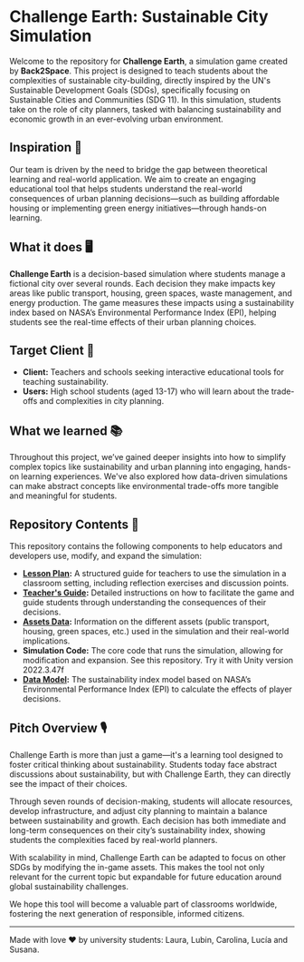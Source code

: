 # Challenge Earth: Sustainable City Simulation

Welcome to the repository for **Challenge Earth**, a simulation game created by **Back2Space**. This project is designed to teach students about the complexities of sustainable city-building, directly inspired by the UN's Sustainable Development Goals (SDGs), specifically focusing on Sustainable Cities and Communities (SDG 11). In this simulation, students take on the role of city planners, tasked with balancing sustainability and economic growth in an ever-evolving urban environment. 

## Inspiration 💭
Our team is driven by the need to bridge the gap between theoretical learning and real-world application. We aim to create an engaging educational tool that helps students understand the real-world consequences of urban planning decisions—such as building affordable housing or implementing green energy initiatives—through hands-on learning.

## What it does 🖥
**Challenge Earth** is a decision-based simulation where students manage a fictional city over several rounds. Each decision they make impacts key areas like public transport, housing, green spaces, waste management, and energy production. The game measures these impacts using a sustainability index based on NASA’s Environmental Performance Index (EPI), helping students see the real-time effects of their urban planning choices. 

## Target Client 👤
- **Client:** Teachers and schools seeking interactive educational tools for teaching sustainability.
- **Users:** High school students (aged 13-17) who will learn about the trade-offs and complexities in city planning.

## What we learned 📚
Throughout this project, we’ve gained deeper insights into how to simplify complex topics like sustainability and urban planning into engaging, hands-on learning experiences. We've also explored how data-driven simulations can make abstract concepts like environmental trade-offs more tangible and meaningful for students.

## Repository Contents 📂
This repository contains the following components to help educators and developers use, modify, and expand the simulation:

- **[Lesson Plan](/docs/Lesson%20plan.pdf):** A structured guide for teachers to use the simulation in a classroom setting, including reflection exercises and discussion points.
- **[Teacher's Guide](/docs/Teacher's%20Guide.pdf):** Detailed instructions on how to facilitate the game and guide students through understanding the consequences of their decisions.
- **[Assets Data](/docs/Assets'%20data.pdf):** Information on the different assets (public transport, housing, green spaces, etc.) used in the simulation and their real-world implications.
- **Simulation Code:** The core code that runs the simulation, allowing for modification and expansion. See this repository. Try it with Unity version 2022.3.47f
- **[Data Model](/docs/EPI_prediction.ipynb):** The sustainability index model based on NASA’s Environmental Performance Index (EPI) to calculate the effects of player decisions.

## Pitch Overview 🎙
Challenge Earth is more than just a game—it's a learning tool designed to foster critical thinking about sustainability. Students today face abstract discussions about sustainability, but with Challenge Earth, they can directly see the impact of their choices. 

Through seven rounds of decision-making, students will allocate resources, develop infrastructure, and adjust city planning to maintain a balance between sustainability and growth. Each decision has both immediate and long-term consequences on their city’s sustainability index, showing students the complexities faced by real-world planners.

With scalability in mind, Challenge Earth can be adapted to focus on other SDGs by modifying the in-game assets. This makes the tool not only relevant for the current topic but expandable for future education around global sustainability challenges.

We hope this tool will become a valuable part of classrooms worldwide, fostering the next generation of responsible, informed citizens.

---

Made with love ❤️ by university students: Laura, Lubin, Carolina, Lucía and Susana.
